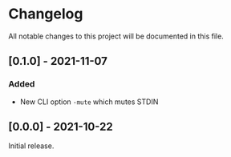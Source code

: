 Changelog
=========

All notable changes to this project will be documented in this file.

[0.1.0] - 2021-11-07
--------------------

### Added

- New CLI option `-mute` which mutes STDIN

[0.0.0] - 2021-10-22
--------------------

Initial release.

